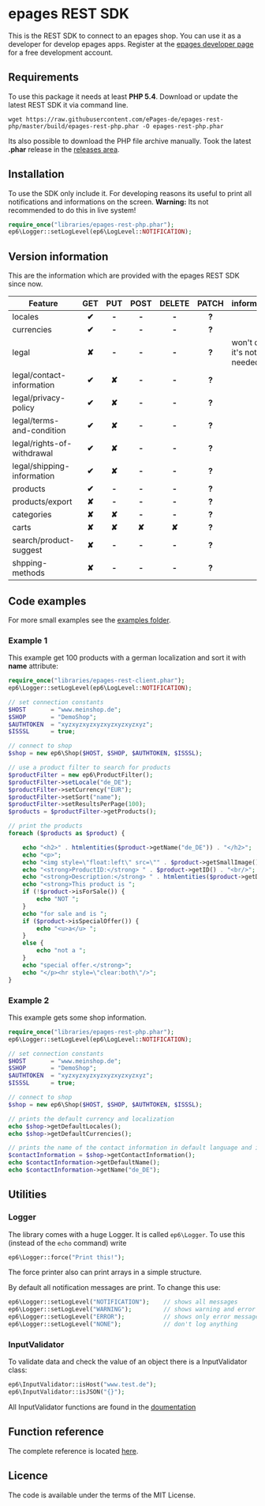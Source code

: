 # epages REST SDK
This is the REST SDK to connect to an epages shop. You can use it as a developer for develop epages apps. Register at the [epages developer page](https://developer.epages.com) for a free development account.

## Requirements
To use this package it needs at least **PHP 5.4**.
Download or update the latest REST SDK it via command line.
```
wget https://raw.githubusercontent.com/ePages-de/epages-rest-php/master/build/epages-rest-php.phar -O epages-rest-php.phar
```
Its also possible to download the PHP file archive manually. Took the latest **.phar** release in the [releases area](https://github.com/ePages-de/epages-rest-php/releases).

## Installation
To use the SDK only include it.
For developing reasons its useful to print all notifications and informations on the screen. **Warning:** Its not recommended to do this in live system!
```php
require_once("libraries/epages-rest-php.phar");
ep6\Logger::setLogLevel(ep6\LogLevel::NOTIFICATION);
```

## Version information
This are the information which are provided with the epages REST SDK since now.

| Feature | GET | PUT | POST | DELETE | PATCH | information |
| --- | :---: | :---: | :---: | :---: | :---: | --- |
| locales | **✔** | **-** | **-** | **-** | **?** |
| currencies | **✔** | **-** | **-** | **-** | **?** |
| legal | **✘** | **-** | **-** | **-** | **?** | won't do, it's not needed |
| legal/contact-information | **✔** | **✘** | **-** | **-** | **?** |
| legal/privacy-policy | **✔** | **✘** | **-** | **-** | **?** |
| legal/terms-and-condition | **✔** | **✘** | **-** | **-** | **?** |
| legal/rights-of-withdrawal | **✔** | **✘** | **-** | **-** | **?** |
| legal/shipping-information | **✔** | **✘** | **-** | **-** | **?** |
| products | **✔** | **-** | **-** | **-** | **?** |
| products/export | **✘** | **-** | **-** | **-** | **?** |
| categories | **✘** | **✘** | **-** | **-** | **?** |
| carts | **✘** | **✘** | **✘** | **✘** | **?** |
| search/product-suggest | **✘** | **-** | **-** | **-** | **?** |
| shpping-methods | **✘** | **-** | **-** | **-** | **?** |

## Code examples

For more small examples see the [examples folder](https://github.com/ePages-de/epages-rest-php/tree/master/examples).

### Example 1

This example get 100 products with a german localization and sort it with **name** attribute:

```php
require_once("libraries/epages-rest-client.phar");
ep6\Logger::setLogLevel(ep6\LogLevel::NOTIFICATION);

// set connection constants
$HOST		= "www.meinshop.de";
$SHOP		= "DemoShop";
$AUTHTOKEN	= "xyzxyzxyzxyzxyzxyzxyzxyz";
$ISSSL		= true;

// connect to shop
$shop = new ep6\Shop($HOST, $SHOP, $AUTHTOKEN, $ISSSL);

// use a product filter to search for products
$productFilter = new ep6\ProductFilter();
$productFilter->setLocale("de_DE");
$productFilter->setCurrency("EUR");
$productFilter->setSort("name");
$productFilter->setResultsPerPage(100);
$products = $productFilter->getProducts();

// print the products
foreach ($products as $product) {

	echo "<h2>" . htmlentities($product->getName("de_DE")) . "</h2>";
	echo "<p>";
	echo "<img style=\"float:left\" src=\"" . $product->getSmallImage()->getOriginURL() . "\"/>";
	echo "<strong>ProductID:</strong> " . $product->getID() . "<br/>";
	echo "<strong>Description:</strong> " . htmlentities($product->getDescription("de_DE")) . "<br/><br/>";
	echo "<strong>This product is ";
	if (!$product->isForSale()) {
		echo "NOT ";
	}
	echo "for sale and is ";
	if ($product->isSpecialOffer()) {
		echo "<u>a</u> ";
	}
	else {
		echo "not a ";
	}
	echo "special offer.</strong>";
	echo "</p><hr style=\"clear:both\"/>";
}
```

### Example 2

This example gets some shop information.

```php
require_once("libraries/epages-rest-php.phar");
ep6\Logger::setLogLevel(ep6\LogLevel::NOTIFICATION);

// set connection constants
$HOST		= "www.meinshop.de";
$SHOP		= "DemoShop";
$AUTHTOKEN	= "xyzxyzxyzxyzxyzxyzxyzxyz";
$ISSSL		= true;

// connect to shop
$shop = new ep6\Shop($HOST, $SHOP, $AUTHTOKEN, $ISSSL);

// prints the default currency and localization
echo $shop->getDefaultLocales();
echo $shop->getDefaultCurrencies();

// prints the name of the contact information in default language and in german
$contactInformation = $shop->getContactInformation();
echo $contactInformation->getDefaultName();
echo $contactInformation->getName("de_DE");
```

## Utilities

### Logger
The library comes with a huge Logger. It is called ```ep6\Logger```.
To use this (instead of the ```echo``` command) write
```php
ep6\Logger::force("Print this!");
```
The force printer also can print arrays in a simple structure.

By default all notification messages are print. To change this use:
```php
ep6\Logger::setLogLevel("NOTIFICATION");	// shows all messages
ep6\Logger::setLogLevel("WARNING");			// shows warning and error messages
ep6\Logger::setLogLevel("ERROR");			// shows only error messages
ep6\Logger::setLogLevel("NONE");			// don't log anything
```
### InputValidator

To validate data and check the value of an object there is a InputValidator class:
```php
ep6\InputValidator::isHost("www.test.de");
ep6\InputValidator::isJSON("{}");
```
All InputValidator functions are found in the [doumentation](http://dbawdy.de/epages-rest-php/doc/class-ep6.InputValidator.html)

## Function reference
The complete reference is located [here](http://dbawdy.de/epages-rest-php/doc).

## Licence

The code is available under the terms of the MIT License.